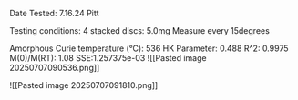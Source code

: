 Date Tested: 7.16.24 Pitt

Testing conditions:
4 stacked discs: 5.0mg
Measure every 15degrees

Amorphous Curie temperature (°C): 536
HK Parameter: 0.488
R^2: 0.9975
M(0)/M(RT): 1.08
SSE:1.257375e-03
![[Pasted image 20250707090536.png]]

![[Pasted image 20250707091810.png]]
